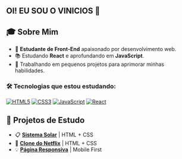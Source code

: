 ## OI! EU SOU O VINICIOS 👋
## 🎓 Sobre Mim


- 🌱 **Estudante de Front-End** apaixonado por desenvolvimento web.
- 📚 Estudando **React** e aprofundando em **JavaScript**.
- 🚀 Trabalhando em pequenos projetos para aprimorar minhas habilidades.

### 🛠️ Tecnologias que estou estudando:
[![HTML5](https://img.shields.io/badge/HTML5-orange?style=for-the-badge&logo=html5&logoColor=white)](https://developer.mozilla.org/pt-BR/docs/Web/HTML)
[![CSS3](https://img.shields.io/badge/CSS3-blue?style=for-the-badge&logo=css3&logoColor=white)](https://developer.mozilla.org/pt-BR/docs/Web/CSS)
[![JavaScript](https://img.shields.io/badge/JavaScript-yellow?style=for-the-badge&logo=javascript&logoColor=white)](https://developer.mozilla.org/pt-BR/docs/Web/JavaScript)
[![React](https://img.shields.io/badge/React-61DAFB?style=for-the-badge&logo=react&logoColor=white)](https://reactjs.org/)

## 🚀 Projetos de Estudo

- 📋 <a href="https://github.com/ViniDev01/sistema-solar.git" target="_blank"><b>Sistema Solar</b></a> | HTML + CSS
- 🎨 <a href="https://github.com/seuusuario/clone-netflix" target="_blank"><b>Clone do Netflix</b></a> | HTML + CSS
- 💡 <a href="https://github.com/seuusuario/pagina-responsiva" target="_blank"><b>Página Responsiva</b></a> | Mobile First

